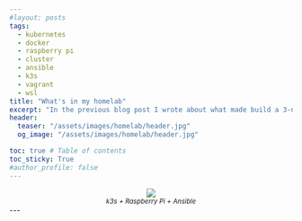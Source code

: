 ```yaml
---
#layout: posts
tags: 
  - kubernetes
  - docker
  - raspberry pi
  - cluster
  - ansible
  - k3s
  - vagrant
  - wsl
title: "What's in my homelab"
excerpt: "In the previous blog post I wrote about what made build a 3-node Raspberry Pi Kubernetes cluster and today I'm writing about how to set up the Pi's to work with Kubernetes, I will not cover how to install Linux on them as there is enough information on the Raspberry Pi Foundation website"
header:
  teaser: "/assets/images/homelab/header.jpg"
  og_image: "/assets/images/homelab/header.jpg"

toc: true # Table of contents
toc_sticky: True
#author_profile: false
---
```

<center>
<img src="{{ site.baseurl }}/assets/images/homelab/header.jpg" />
 <center><small><em>k3s + Raspberry Pi + Ansible</em></small></center>
 </center>
---
